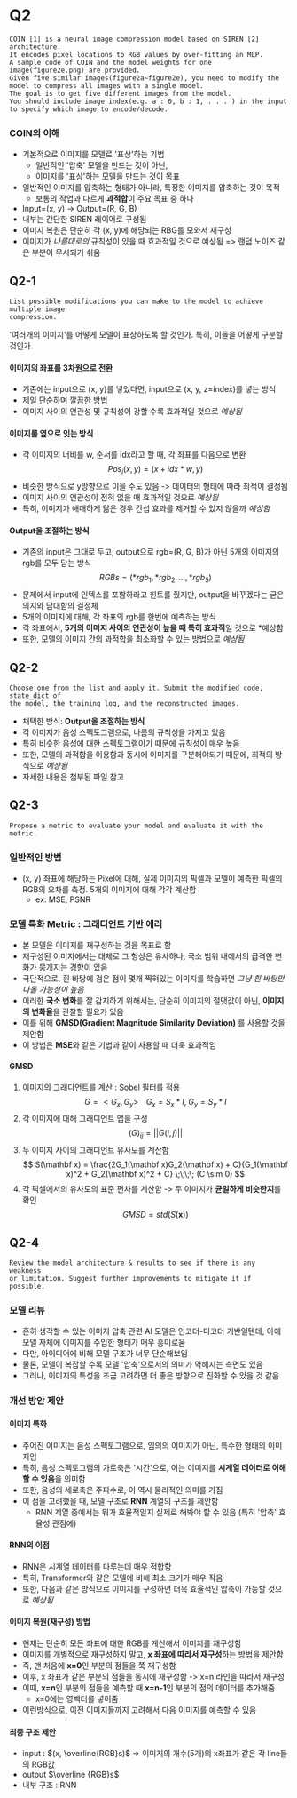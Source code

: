 # Q2
```Plain Text
COIN [1] is a neural image compression model based on SIREN [2] architecture. 
It encodes pixel locations to RGB values by over-fitting an MLP.
A sample code of COIN and the model weights for one image(figure2e.png) are provided.
Given five similar images(figure2a∼figure2e), you need to modify the model to compress all images with a single model. 
The goal is to get five different images from the model. 
You should include image index(e.g. a : 0, b : 1, . . . ) in the input to specify which image to encode/decode.
```
### COIN의 이해
- 기본적으로 이미지를 모델로 '표상'하는 기법
	- 일반적인 '압축' 모델을 만드는 것이 아닌,
	- 이미지를 '표상'하는 모델을 만드는 것이 목표
- 일반적인 이미지를 압축하는 형태가 아니라, 특정한 이미지를 압축하는 것이 목적
	- 보통의 작업과 다르게 **과적합**이 주요 목표 중 하나
- Input=(x, y) -> Output=(R, G, B)
- 내부는 간단한 SIREN 레이어로 구성됨
- 이미지 복원은 단순히 각 (x, y)에 해당되는 RBG를 모와서 재구성
- 이미지가 *나름대로의* 규칙성이 있을 때 효과적일 것으로 예상됨
  => 랜덤 노이즈 같은 부분이 무시되기 쉬움
## Q2-1
```Plain Text
List possible modifications you can make to the model to achieve multiple image
compression.
```
'여러개의 이미지'를 어떻게 모델이 표상하도록 할 것인가.
특히, 이들을 어떻게 구분할 것인가.
#### 이미지의 좌표를 3차원으로 전환
- 기존에는 input으로 (x, y)를 넣었다면, input으로 (x, y, z=index)를 넣는 방식
- 제일 단순하며 깔끔한 방법
- 이미지 사이의 연관성 및 규칙성이 강할 수록 효과적일 것으로 *예상됨*
#### 이미지를 옆으로 잇는 방식
- 각 이미지의 너비를 w, 순서를 idx라고 할 때, 각 좌표를 다음으로 변환$$
Pos_i(x, y) = (x+idx*w, y)
$$
- 비슷한 방식으로 y방향으로 이을 수도 있음 -> 데이터의 형태에 따라 최적이 결정됨
- 이미지 사이의 연관성이 전혀 없을 때 효과적일 것으로 *예상됨*
- 특히, 이미지가 애매하게 닮은 경우 간섭 효과를 제거할 수 있지 않을까 *예상함*
#### Output을 조절하는 방식
- 기존의 input은 그대로 두고, output으로 rgb=(R, G, B)가 아닌 5개의 이미지의 rgb를 모두 담는 방식$$
RGBs = (*rgb_1, *rgb_2, \dots, *rgb_5)
$$
- 문제에서 input에 인덱스를 포함하라고 힌트를 줬지만, output을 바꾸겠다는 굳은 의지와 담대함의 결정체
- 5개의 이미지에 대해, 각 좌표의 rgb를 한번에 예측하는 방식
- 각 좌표에서, **5개의 이미지 사이의 연관성이 높을 때 특히 효과적**일 것으로 *예상함
- 또한, 모델의 이미지 간의 과적합을 최소화할 수 있는 방법으로 *예상됨*

## Q2-2
``` Plain Text
Choose one from the list and apply it. Submit the modified code, state_dict of
the model, the training log, and the reconstructed images.
```
- 채택한 방식: **Output을 조절하는 방식**
- 각 이미지가 음성 스펙토그램으로, 나름의 규칙성을 가지고 있음
- 특히 비슷한 음성에 대한 스펙토그램이기 때문에 규칙성이 매우 높음
- 또한, 모델의 과적합을 이용함과 동시에 이미지를 구분해야되기 때문에, 최적의 방식으로 *예상됨*
- 자세한 내용은 첨부된 파일 참고

## Q2-3
```Plain Text
Propose a metric to evaluate your model and evaluate it with the metric.
```
### 일반적인 방법
- (x, y) 좌표에 해당하는 Pixel에 대해, 실제 이미지의 픽셀과 모델이 예측한 픽셀의 RGB의 오차를 측정. 5개의 이미지에 대해 각각 계산함
	- ex: MSE, PSNR

### 모델 특화 Metric : 그래디언트 기반 에러
- 본 모델은 이미지를 재구성하는 것을 목표로 함
- 재구성된 이미지에서는 대체로 그 형상은 유사하나, 국소 범위 내에서의 급격한 변화가 뭉개지는 경향이 있음
- 극단적으로, 흰 바탕에 검은 점이 몇개 찍혀있는 이미지를 학습하면 *그냥 흰 바탕만 나올 가능성이 높음*
- 이러한 **국소 변화**를 잘 감지하기 위해서는, 단순히 이미지의 절댓값이 아닌, **이미지의 변화율**을 관찰할 필요가 있음
- 이를 위해 **GMSD(Gradient Magnitude Similarity Deviation)** 를 사용할 것을 제안함
- 이 방법은 **MSE**와 같은 기법과 같이 사용할 때 더욱 효과적임
#### GMSD
1. 이미지의 그래디언트를 계산 : Sobel 필터를 적용 $$
G = <G_x, G_y> \;\;\;\; G_x = S_x * I , \; G_y = S_y * I
$$
2. 각 이미지에 대해 그래디언트 맵을 구성$$
(G)_{ij} = ||G(i, j)||
$$
3. 두 이미지 사이의 그래디언트 유사도를 계산함 $$
S(\mathbf x) = \frac{2G_1(\mathbf x)G_2(\mathbf x) + C}{G_1(\mathbf x)^2 + G_2(\mathbf x)^2 + C} \;\;\;\; (C \sim 0)
$$
4. 각 픽셀에서의 유사도의 표준 편차를 계산함 -> 두 이미지가 **균일하게 비슷한지**를 확인$$
GMSD = std(S(\mathbf x))
$$

## Q2-4
``` Plain Text
Review the model architecture & results to see if there is any weakness
or limitation. Suggest further improvements to mitigate it if possible.
```
### 모델 리뷰
- 흔히 생각할 수 있는 이미지 압축 관련 AI 모델은 인코더-디코더 기반일텐데, 아에 모델 자체에 이미지를 주입한 형태가 매우 흥미로움
- 다만, 아이디어에 비해 모델 구조가 너무 단순해보임
- 물론, 모델이 복잡할 수록 모델 '압축'으로서의 의미가 약해지는 측면도 있음
- 그러나, 이미지의 특성을 조금 고려하면 더 좋은 방향으로 진화할 수 있을 것 같음
### 개선 방안 제안
#### 이미지 특화
- 주어진 이미지는 음성 스펙토그램으로, 임의의 이미지가 아닌, 특수한 형태의 이미지임
- 특히, 음성 스펙토그램의 가로축은 '시간'으로, 이는 이미지를 **시계열 데이터로 이해할 수 있음**을 의미함
- 또한, 음성의 세로축은 주파수로, 이 역시 물리적인 의미를 가짐
- 이 점을 고려했을 때, 모델 구조로 **RNN** 계열의 구조를 제안함
	- RNN 계열 중에서는 뭐가 효율적일지 실제로 해봐야 할 수 있음 (특히 '압축' 효율성 관점에)
#### RNN의 이점
- RNN은 시계열 데이터를 다루는데 매우 적합함
- 특히, Transformer와 같은 모델에 비해 최소 크기가 매우 작음
- 또한, 다음과 같은 방식으로 이미지를 구성하면 더욱 효율적인 압축이 가능할 것으로 *예상됨*
#### 이미지 복원(재구성) 방법
- 현재는 단순히 모든 좌표에 대한 RGB를 계산해서 이미지를 재구성함
- 이미지를 개별적으로 재구성하지 말고, **x 좌표에 따라서 재구성**하는 방법을 제안함
- 즉, 맨 처음에 **x=0**인 부분의 점들을 쭉 재구성함
- 이후, x 좌표가 같은 부분의 점들을 동시에 재구성함 -> x=n 라인을 따라서 재구성
- 이때, **x=n**인 부분의 점들을 예측할 때 **x=n-1**인 부분의 점의 데이터를 추가해줌
	- x=0에는 영벡터를 넣어줌
- 이런방식으로, 이전 이미지들까지 고려해서 다음 이미지를 예측할 수 있음
#### 최종 구조 제안
- input : $(x, \overline{RGB}s)$ => 이미지의 개수(5개)의 x좌표가 같은 각 line들의 RGB값
- output $\overline {RGB}s$
- 내부 구조 : RNN
